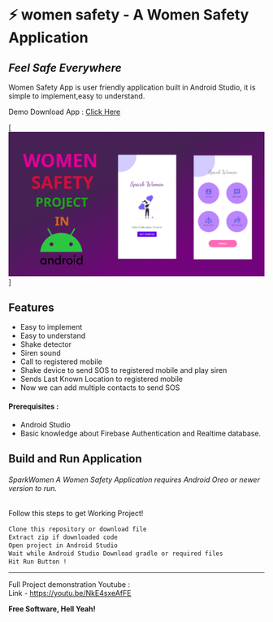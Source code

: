 # ⚡ women safety - A Women Safety Application
## _Feel Safe Everywhere_


Women Safety App is user friendly application built in Android Studio,
it is simple to implement,easy to understand.

Demo Download App : [Click Here](https://drive.google.com/file/d/1ZWB_HUyxm86T6GtpMhTWbOwuw6i7G4Wp/view?usp=sharing)

[<img src="media/SPARKWOMEN.png" />]




## Features

- Easy to implement
- Easy to understand
- Shake detector
- Siren sound
- Call to registered mobile
- Shake device to send SOS to registered mobile and play siren
- Sends Last Known Location to registered mobile
- Now we can add multiple contacts to send SOS

#### Prerequisites :
- Android Studio
- Basic knowledge about Firebase Authentication and Realtime database.
## Build and Run Application

###### SparkWomen A Women Safety Application requires Android Oreo or newer version to run.
Follow this steps to get Working Project!
```
Clone this repository or download file
Extract zip if downloaded code
Open project in Android Studio
Wait while Android Studio Download gradle or required files
Hit Run Button !
```

------------

Full Project demonstration Youtube :<br>
Link - https://youtu.be/NkE4sxeAfFE

**Free Software, Hell Yeah!**
